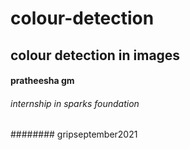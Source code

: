 # colour-detection
## colour detection in images

#### pratheesha gm

###### internship in sparks foundation

######## gripseptember2021
